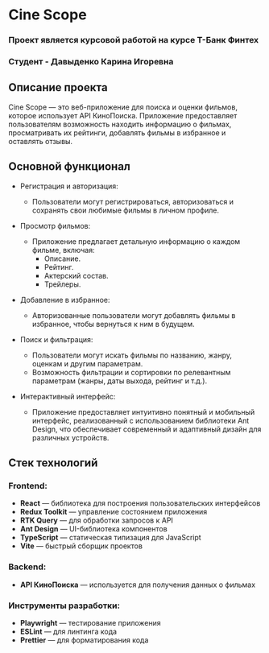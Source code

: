 # Cine Scope

### Проект является курсовой работой на курсе Т-Банк Финтех
### Студент - Давыденко Карина Игоревна

## Описание проекта
Cine Scope — это веб-приложение для поиска и оценки фильмов, которое использует API КиноПоиска. Приложение предоставляет пользователям возможность находить информацию о фильмах, просматривать их рейтинги, добавлять фильмы в избранное и оставлять отзывы. 

## Основной функционал
- Регистрация и авторизация:
    - Пользователи могут регистрироваться, авторизоваться и сохранять свои любимые фильмы в личном профиле.

- Просмотр фильмов:
    - Приложение предлагает детальную информацию о каждом фильме, включая:
        - Описание.
        - Рейтинг.
        - Актерский состав.
        - Трейлеры.

- Добавление в избранное:
    - Авторизованные пользователи могут добавлять фильмы в избранное, чтобы   вернуться к ним в будущем.

- Поиск и фильтрация:
    - Пользователи могут искать фильмы по названию, жанру, оценкам и другим   параметрам.
    - Возможность фильтрации и сортировки по релевантным параметрам (жанры, даты выхода, рейтинг и т.д.).

- Интерактивный интерфейс:
    - Приложение предоставляет интуитивно понятный и мобильный интерфейс, реализованный с использованием библиотеки Ant Design, что обеспечивает современный и адаптивный дизайн для различных устройств.

## Стек технологий
### Frontend:
- **React** — библиотека для построения пользовательских интерфейсов
- **Redux Toolkit** — управление состоянием приложения
- **RTK Query** — для обработки запросов к API
- **Ant Design** — UI-библиотека компонентов
- **TypeScript** — статическая типизация для JavaScript
- **Vite** — быстрый сборщик проектов

### Backend:
- **API КиноПоиска** — используется для получения данных о фильмах

### Инструменты разработки:
- **Playwright** — тестирование приложения
- **ESLint** — для линтинга кода
- **Prettier** — для форматирования кода


